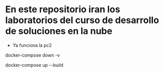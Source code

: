 # En este repositorio iran los laboratorios del curso de desarrollo de soluciones en la nube

- Ya funciona la pc2

docker-compose down -v 

docker-compose up --build 
